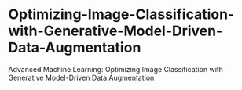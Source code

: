 # Optimizing-Image-Classification-with-Generative-Model-Driven-Data-Augmentation
Advanced Machine Learning: Optimizing Image Classification with Generative Model-Driven Data Augmentation
